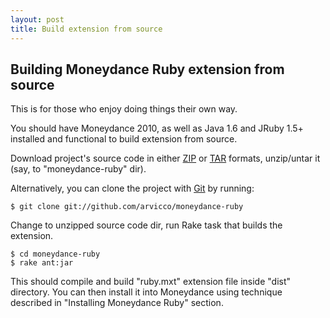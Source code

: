 ```yaml
---
layout: post
title: Build extension from source
---
```


## Building Moneydance Ruby extension from source

This is for those who enjoy doing things their own way.

You should have Moneydance 2010, as well as Java 1.6 and JRuby 1.5+ installed and
functional to build extension from source.

Download project's source code in either
<a href="http://github.com/arvicco/moneydance-ruby/zipball/master">ZIP</a> or
<a href="http://github.com/arvicco/moneydance-ruby/tarball/master">TAR</a>
formats, unzip/untar it (say, to "moneydance-ruby" dir).

Alternatively, you can clone the project with <a href="http://git-scm.com">Git</a> by running:

    $ git clone git://github.com/arvicco/moneydance-ruby

Change to unzipped source code dir, run Rake task that builds the extension.

    $ cd moneydance-ruby
    $ rake ant:jar

This should compile and build "ruby.mxt" extension file inside "dist" directory.
You can then install it into Moneydance using technique described in
"Installing Moneydance Ruby" section.
